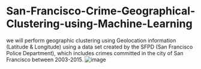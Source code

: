 # San-Francisco-Crime-Geographical-Clustering-using-Machine-Learning
we will perform geographic clustering using Geolocation information (Latitude &amp; Longitude) using a data set created by the SFPD (San Francisco Police Department), which includes crimes committed in the city of San Francisco between 2003-2015. 
![image](https://github.com/user-attachments/assets/2eebe8ad-96b5-4d89-9e9c-7ca60a99c5e1)

